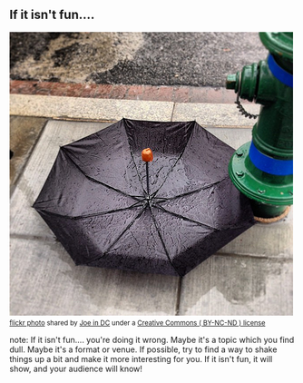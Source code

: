 ##  If it isn&#39;t fun....

<a title="You're doing it wrong" href="https://flickr.com/photos/joeflood/10213856713"><img src="/images/10213856713_46f9af4cfa.jpg" /></a><br /><small><a title="You're doing it wrong" href="https://flickr.com/photos/joeflood/10213856713">flickr photo</a> shared by <a href="https://flickr.com/people/joeflood">Joe in DC</a> under a <a href="https://creativecommons.org/licenses/by-nc-nd/2.0/">Creative Commons ( BY-NC-ND ) license</a> </small>

note:
    If it isn't fun.... you're doing it wrong. Maybe it's a topic
    which you find dull. Maybe it's a format or venue. If possible,
    try to find a way to shake things up a bit and make it more
    interesting for you. If it isn't fun, it will show, and your
    audience will know!
